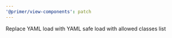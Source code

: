 ```yaml
---
'@primer/view-components': patch
---
```


Replace YAML load with YAML safe load with allowed classes list
